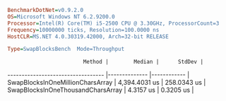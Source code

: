 ```ini
BenchmarkDotNet=v0.9.2.0
OS=Microsoft Windows NT 6.2.9200.0
Processor=Intel(R) Core(TM) i5-2500 CPU @ 3.30GHz, ProcessorCount=3
Frequency=10000000 ticks, Resolution=100.0000 ns
HostCLR=MS.NET 4.0.30319.42000, Arch=32-bit RELEASE

Type=SwapBlocksBench  Mode=Throughput  

```
                            Method |        Median |      StdDev |
---------------------------------- |-------------- |------------ |
  SwapBlocksInOneMillionCharsArray | 4,394.4031 us | 258.0343 us |
 SwapBlocksInOneThousandCharsArray |     4.3157 us |   0.3205 us |
